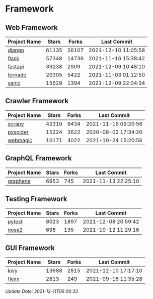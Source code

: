 # Framework

## Web Framework
| Project Name | Stars | Forks | Last Commit |
| ------------ | ----- | ----- | ----------- |
| [django](https://github.com/django/django) | 61135 | 26107 | 2021-12-10 11:05:58 |
| [flask](https://github.com/pallets/flask) | 57348 | 14736 | 2021-11-16 15:38:42 |
| [fastapi](https://github.com/tiangolo/fastapi) | 39238 | 2909 | 2021-12-09 10:48:10 |
| [tornado](https://github.com/tornadoweb/tornado) | 20305 | 5422 | 2021-11-03 01:12:50 |
| [sanic](https://github.com/sanic-org/sanic) | 15629 | 1394 | 2021-12-09 22:04:34 |

## Crawler Framework
| Project Name | Stars | Forks | Last Commit |
| ------------ | ----- | ----- | ----------- |
| [scrapy](https://github.com/scrapy/scrapy) | 42310 | 9434 | 2021-11-16 09:20:56 |
| [pyspider](https://github.com/binux/pyspider) | 15224 | 3622 | 2020-08-02 17:34:20 |
| [webmagic](https://github.com/code4craft/webmagic) | 10171 | 4022 | 2021-10-24 15:20:56 |

## GraphQL Framework
| Project Name | Stars | Forks | Last Commit |
| ------------ | ----- | ----- | ----------- |
| [graphene](https://github.com/graphql-python/graphene) | 6953 | 745 | 2021-11-13 22:25:10 |

## Testing Framework
| Project Name | Stars | Forks | Last Commit |
| ------------ | ----- | ----- | ----------- |
| [pytest](https://github.com/pytest-dev/pytest) | 8023 | 1897 | 2021-12-08 20:59:42 |
| [nose2](https://github.com/nose-devs/nose2) | 698 | 135 | 2021-10-12 11:29:16 |

## GUI Framework
| Project Name | Stars | Forks | Last Commit |
| ------------ | ----- | ----- | ----------- |
| [kivy](https://github.com/kivy/kivy) | 13688 | 2815 | 2021-12-10 17:17:10 |
| [flexx](https://github.com/flexxui/flexx) | 2813 | 249 | 2021-09-16 11:35:28 |

*Update Date: 2021-12-11T06:00:33*